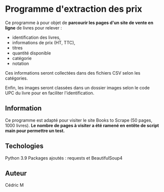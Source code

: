 # Programme d'extraction des prix

Ce programme à pour objet de **parcourir les pages d'un site de vente en ligne**
de livres pour relever :
- identification des livres,
- informations de prix (HT, TTC),
- titres
- quantité disponible
- catégorie
- notation

Ces informations seront collectées dans des fichiers CSV selon les catégories.

Enfin, les images seront classées dans un dossier images selon 
le code UPC du livre pour en faciliter l'identification.

## Information
Ce programme est adapté pour visiter le site Books to Scrape (50 pages, 1000 livres).
**Le nombre de pages à visiter a été ramené en entête de script main pour permettre un test.**

## Techologies
Python 3.9
Packages ajoutés : requests et BeautifulSoup4

## Auteur
Cédric M
